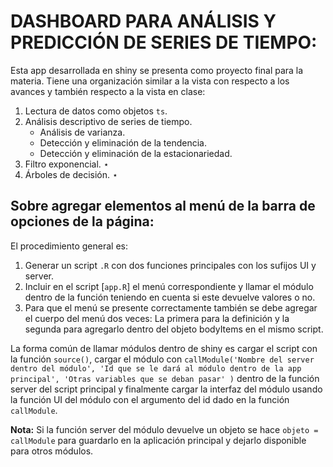 # DASHBOARD PARA ANÁLISIS Y PREDICCIÓN DE SERIES DE TIEMPO:
Esta app desarrollada en shiny se presenta como proyecto final para la materia. Tiene una organización similar a la vista con respecto a los avances y también respecto a la vista en clase:

1. Lectura de datos como objetos ```ts```.
1. Análisis descriptivo de series de tiempo.
    - Análisis de varianza.
    - Detección y eliminación de la tendencia.
    - Detección y eliminación de la estacionariedad.
1. Filtro exponencial. $\star$
1. Árboles de decisión. $\star$

## Sobre agregar elementos al menú de la barra de opciones de la página:
El procedimiento general es:

1. Generar un script ```.R``` con dos funciones principales con los sufijos UI y server.
1. Incluir en el script [```app.R```] el menú correspondiente y llamar el módulo dentro de la función teniendo en cuenta si este devuelve valores o no.
1. Para que el menú se presente correctamente también se debe agregar el cuerpo del menú dos veces: La primera para la definición y la segunda para agregarlo dentro del objeto bodyItems en el mismo script.

La forma común de llamar módulos dentro de shiny es cargar el script con la función ```source()```, cargar el módulo con ```callModule('Nombre del server dentro del módulo', 'Id que se le dará al módulo dentro de la app principal', 'Otras variables que se deban pasar' )``` dentro de la función server del script principal y finalmente cargar la interfaz del módulo usando la función UI del módulo con el argumento del id dado en la función ```callModule```.

**Nota:** Si la función server del módulo devuelve un objeto se hace ```objeto = callModule``` para guardarlo en la aplicación principal y dejarlo disponible para otros módulos.
